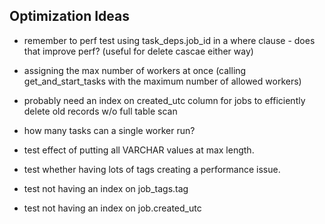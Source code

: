 ## Optimization Ideas

* remember to perf test using task_deps.job_id in a where clause - does that improve perf?  (useful for delete cascae either way)
* assigning the max number of workers at once (calling get_and_start_tasks with the maximum number of allowed workers)
* probably need an index on created_utc column for jobs to efficiently delete old records w/o full table scan

* how many tasks can a single worker run?
* test effect of putting all VARCHAR values at max length.
* test whether having lots of tags creating a performance issue.
* test not having an index on job_tags.tag
* test not having an index on job.created_utc
